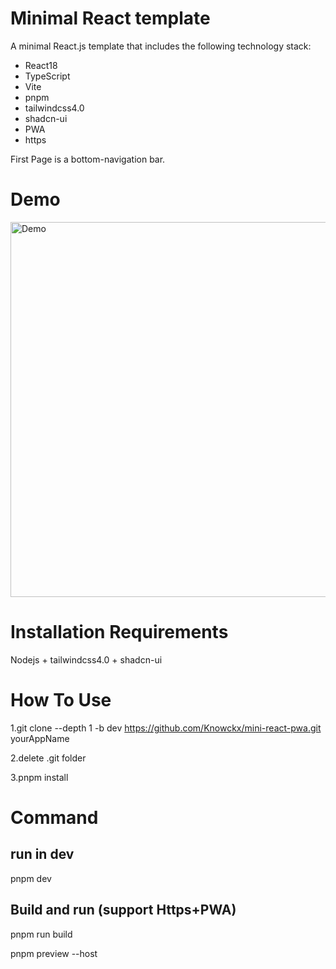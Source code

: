 # Minimal React template

A minimal React.js template that includes the following technology stack:

- React18
- TypeScript
- Vite
- pnpm
- tailwindcss4.0
- shadcn-ui
- PWA
- https

First Page is a bottom-navigation bar.

# Demo

<img src="pic/gif-demo.gif" alt="Demo" width="600">

# Installation Requirements
Nodejs + tailwindcss4.0 + shadcn-ui


# How To Use
1.git clone --depth 1 -b dev  https://github.com/Knowckx/mini-react-pwa.git yourAppName

2.delete .git folder

3.pnpm install

# Command
## run in dev

pnpm dev

## Build and run (support Https+PWA)

pnpm run build

pnpm preview --host
